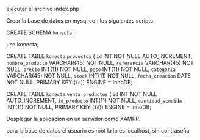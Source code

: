 ejecutar el archivo index.php

Crear la base de datos en mysql con los siguientes scripts

CREATE SCHEMA `konecta` ;

use konecta;

CREATE TABLE `konecta`.`productos` (
  `id` INT NOT NULL AUTO_INCREMENT,
  `nombre_producto` VARCHAR(45) NOT NULL,
  `referencia` VARCHAR(45) NOT NULL,
  `precio` INT(11) NOT NULL,
  `peso` INT(11) NOT NULL,
  `categoria` VARCHAR(45) NOT NULL,
  `stock` INT(11) NOT NULL,
  `fecha_creacion` DATE NOT NULL,
  PRIMARY KEY (`id`))
ENGINE = InnoDB;

CREATE TABLE `konecta`.`venta_productos` (
  `id` INT NOT NULL AUTO_INCREMENT,
  `id_producto` INT(11) NOT NULL,
  `cantidad_vendida` INT(11) NOT NULL,
  PRIMARY KEY (`id`))
ENGINE = InnoDB;

Desplegar la aplicacion en un servidor como XAMPP.

para la base de datos el usuario es root la ip es localhost, sin contraseña
